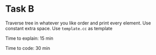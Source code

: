 # Task B

Traverse tree in whatever you like order and print every element. Use constant extra space. Use `template.cc` as template

Time to explain: 15 min

Time to code: 30 min